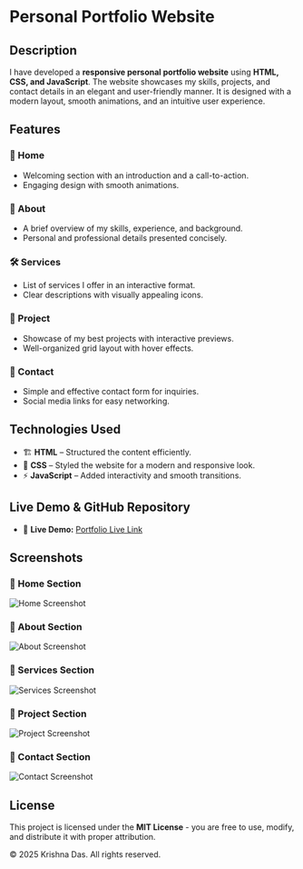 # **Personal Portfolio Website**

## **Description**
I have developed a **responsive personal portfolio website** using **HTML, CSS, and JavaScript**. The website showcases my skills, projects, and contact details in an elegant and user-friendly manner. It is designed with a modern layout, smooth animations, and an intuitive user experience.

## **Features**
### 🌟 Home
- Welcoming section with an introduction and a call-to-action.
- Engaging design with smooth animations.

### 📖 About
- A brief overview of my skills, experience, and background.
- Personal and professional details presented concisely.

### 🛠️ Services
- List of services I offer in an interactive format.
- Clear descriptions with visually appealing icons.

### 📂 Project
- Showcase of my best projects with interactive previews.
- Well-organized grid layout with hover effects.

### 📩 Contact
- Simple and effective contact form for inquiries.
- Social media links for easy networking.

## **Technologies Used**
- 🏗 **HTML** – Structured the content efficiently.
- 🎨 **CSS** – Styled the website for a modern and responsive look.
- ⚡ **JavaScript** – Added interactivity and smooth transitions.

## **Live Demo & GitHub Repository**
- 🚀 **Live Demo:** [Portfolio Live Link](https://www.krishnadas.com.np/) 

## **Screenshots**
### 📸 Home Section
![Home Screenshot](https://i.imgur.com/UyN2jVi.png)

### 📸 About Section
![About Screenshot](https://i.imgur.com/e5R3bOI.png)

### 📸 Services Section
![Services Screenshot](https://i.imgur.com/40Wxdwr.png)

### 📸 Project Section
![Project Screenshot](https://i.imgur.com/oDdlp1i.png)

### 📸 Contact Section
![Contact Screenshot](https://i.imgur.com/P9cRdZn.png)


## **License**
This project is licensed under the **MIT License** - you are free to use, modify, and distribute it with proper attribution.

© 2025 Krishna Das. All rights reserved.
